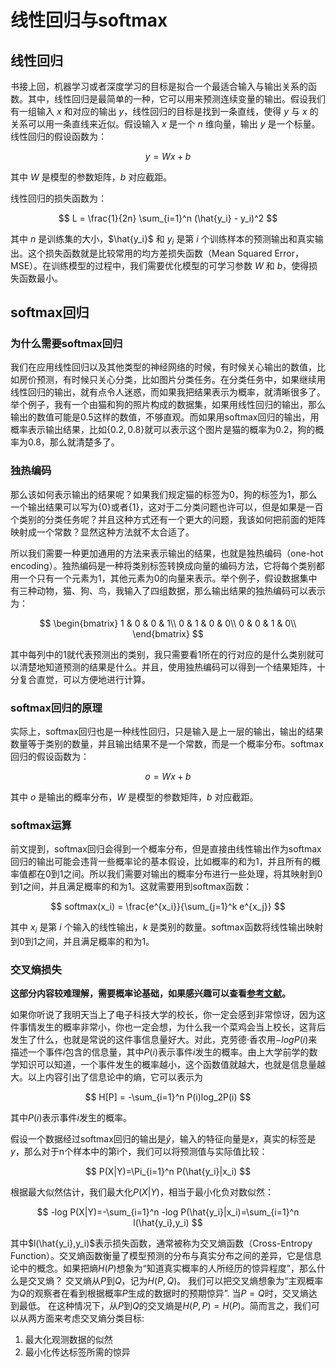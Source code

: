 # 线性回归与softmax

## 线性回归

书接上回，机器学习或者深度学习的目标是拟合一个最适合输入与输出关系的函数。其中，线性回归是最简单的一种，它可以用来预测连续变量的输出。假设我们有一组输入 $x$ 和对应的输出 $y$，线性回归的目标是找到一条直线，使得 $y$ 与 $x$ 的关系可以用一条直线来近似。假设输入 $x$ 是一个 $n$ 维向量，输出 $y$ 是一个标量。线性回归的假设函数为：

$$
y = Wx + b
$$

其中 $W$ 是模型的参数矩阵，$b$ 对应截距。

线性回归的损失函数为：

$$
L = \frac{1}{2n} \sum_{i=1}^n (\hat{y_i} - y_i)^2
$$

其中 $n$ 是训练集的大小，$\hat{y_i}$ 和 $y_i$ 是第 $i$ 个训练样本的预测输出和真实输出。这个损失函数就是比较常用的均方差损失函数（Mean Squared Error，MSE）。在训练模型的过程中，我们需要优化模型的可学习参数 $W$ 和 $b$，使得损失函数最小。

## softmax回归

### 为什么需要softmax回归
我们在应用线性回归以及其他类型的神经网络的时候，有时候关心输出的数值，比如房价预测，有时候只关心分类，比如图片分类任务。在分类任务中，如果继续用线性回归的输出，就有点令人迷惑，而如果我把结果表示为概率，就清晰很多了。举个例子，我有一个由猫和狗的照片构成的数据集，如果用线性回归的输出，那么输出的数值可能是0.5这样的数值，不够直观。而如果用softmax回归的输出，用概率表示输出结果，比如$\{0.2, 0.8\}$就可以表示这个图片是猫的概率为0.2，狗的概率为0.8，那么就清楚多了。

### 独热编码
那么该如何表示输出的结果呢？如果我们规定猫的标签为0，狗的标签为1，那么一个输出结果可以写为$\{0\}$或者$\{1\}$，这对于二分类问题也许可以，但是如果是一百个类别的分类任务呢？并且这种方式还有一个更大的问题，我该如何把前面的矩阵映射成一个常数？显然这种方法就不太合适了。

所以我们需要一种更加通用的方法来表示输出的结果，也就是独热编码（one-hot encoding）。独热编码是一种将类别标签转换成向量的编码方法，它将每个类别都用一个只有一个元素为1，其他元素为0的向量来表示。举个例子，假设数据集中有三种动物，猫、狗、鸟，我输入了四组数据，那么输出结果的独热编码可以表示为：

$$
\begin{bmatrix}
1 & 0 & 0 & 1\\
0 & 1 & 0 & 0\\
0 & 0 & 1 & 0\\
\end{bmatrix}
$$

其中每列中的1就代表预测出的类别，我只需要看1所在的行对应的是什么类别就可以清楚地知道预测的结果是什么。并且，使用独热编码可以得到一个结果矩阵，十分复合直觉，可以方便地进行计算。

### softmax回归的原理
实际上，softmax回归也是一种线性回归，只是输入是上一层的输出，输出的结果数量等于类别的数量，并且输出结果不是一个常数，而是一个概率分布。softmax回归的假设函数为：

$$
o = Wx + b
$$

其中 $o$ 是输出的概率分布，$W$ 是模型的参数矩阵，$b$ 对应截距。

### softmax运算
前文提到，softmax回归会得到一个概率分布，但是直接由线性输出作为softmax回归的输出可能会违背一些概率论的基本假设，比如概率的和为1，并且所有的概率值都在0到1之间。所以我们需要对输出的概率分布进行一些处理，将其映射到0到1之间，并且满足概率的和为1。这就需要用到softmax函数：

$$
softmax(x_i) = \frac{e^{x_i}}{\sum_{j=1}^k e^{x_j}}
$$

其中 $x_i$ 是第 $i$ 个输入的线性输出，$k$ 是类别的数量。softmax函数将线性输出映射到0到1之间，并且满足概率的和为1。

### 交叉熵损失
**这部分内容较难理解，需要概率论基础，如果感兴趣可以查看[参考文献](https://zh.d2l.ai/chapter_linear-networks/softmax-regression.html)。**

如果你听说了我明天当上了电子科技大学的校长，你一定会感到非常惊讶，因为这件事情发生的概率非常小，你也一定会想，为什么我一个菜鸡会当上校长，这背后发生了什么，也就是常说的这件事信息量好大。对此，克劳德·香农用$-log P(i)$来描述一个事件$i$包含的信息量，其中$P(i)$表示事件$i$发生的概率。由上大学前学的数学知识可以知道，一个事件发生的概率越小，这个函数值就越大，也就是信息量越大。以上内容引出了信息论中的熵，它可以表示为

$$
H[P] = -\sum_{i=1}^n P(i)log_2P(i)
$$

其中$P(i)$表示事件$i$发生的概率。

假设一个数据经过softmax回归的输出是$\hat{y}$，输入的特征向量是$x$，真实的标签是$y$，那么对于n个样本中的第i个，我们可以将预测值与实际值比较：

$$
P(X|Y)=\Pi_{i=1}^n P(\hat{y_i}|x_i)
$$

根据最大似然估计，我们最大化$P(X|Y)$，相当于最小化负对数似然：

$$
-log P(X|Y)=-\sum_{i=1}^n -log P(\hat{y_i}|x_i)=\sum_{i=1}^n l(\hat{y_i},y_i)
$$

其中$l(\hat{y_i},y_i)$表示损失函数，通常被称为交叉熵函数（Cross-Entropy Function）。交叉熵函数衡量了模型预测的分布与真实分布之间的差异，它是信息论中的概念。如果把熵$H(P)$想象为“知道真实概率的人所经历的惊异程度”，那么什么是交叉熵？ 交叉熵从$P$到$Q$，记为$H(P,Q)$。 我们可以把交叉熵想象为“主观概率为$Q$的观察者在看到根据概率$P$生成的数据时的预期惊异”. 当$P=Q$时，交叉熵达到最低。 在这种情况下，从$P$到$Q$的交叉熵是$H(P, P)=H(P)$。简而言之，我们可以从两方面来考虑交叉熵分类目标:
1. 最大化观测数据的似然
2. 最小化传达标签所需的惊异

